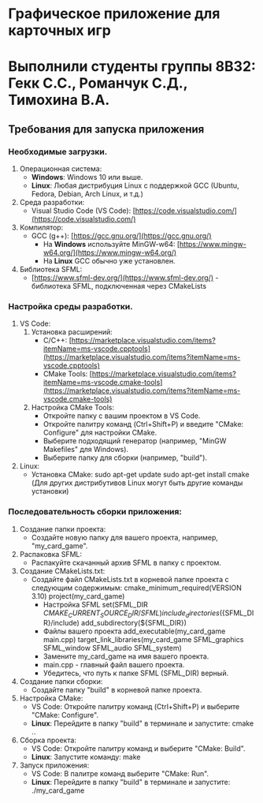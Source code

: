 # Графическое приложение для карточных игр
# Выполнили студенты группы 8В32: Гекк С.С., Романчук С.Д., Тимохина В.А.
## Требования для запуска приложения
### Необходимые загрузки.
1. Операционная система:
   * __Windows__:  Windows 10 или выше.
   * __Linux__:  Любая дистрибуция Linux с поддержкой GCC (Ubuntu, Fedora, Debian, Arch Linux, и т.д.)
2. Среда разработки:
   * Visual Studio Code (VS Code):  [https://code.visualstudio.com/](https://code.visualstudio.com/)
3. Компилятор:
   * GCC (g++):  [https://gcc.gnu.org/](https://gcc.gnu.org/)
     * На __Windows__ используйте MinGW-w64: [https://www.mingw-w64.org/](https://www.mingw-w64.org/)
     * На __Linux__ GCC обычно уже установлен. 
4. Библиотека SFML:
   * [https://www.sfml-dev.org/](https://www.sfml-dev.org/)  - библиотека SFML, подключенная через CMakeLists 
### Настройка среды разработки.
1. VS Code:
   1. Установка расширений: 
       * C/C++:  [https://marketplace.visualstudio.com/items?itemName=ms-vscode.cpptools](https://marketplace.visualstudio.com/items?itemName=ms-vscode.cpptools)
       * CMake Tools: [https://marketplace.visualstudio.com/items?itemName=ms-vscode.cmake-tools](https://marketplace.visualstudio.com/items?itemName=ms-vscode.cmake-tools)
   2. Настройка CMake Tools:
       * Откройте папку с вашим проектом в VS Code.
       * Откройте палитру команд (Ctrl+Shift+P) и введите "CMake: Configure" для настройки CMake.
       * Выберите подходящий генератор (например, "MinGW Makefiles" для Windows).
       * Выберите папку для сборки (например, "build").
2. Linux:
   * Установка CMake:
        sudo apt-get update
        sudo apt-get install cmake
        (Для других дистрибутивов Linux могут быть другие команды установки)
### Последовательность сборки приложения:
1. Создание папки проекта:
   * Создайте новую папку для вашего проекта, например, "my_card_game".
2. Распаковка SFML:
   * Распакуйте скачанный архив SFML в папку с проектом.
3. Создание CMakeLists.txt:
   * Создайте файл CMakeLists.txt в корневой папке проекта с следующим содержимым:
     cmake_minimum_required(VERSION 3.10)
     project(my_card_game)
     * Настройка SFML
     set(SFML_DIR ${CMAKE_CURRENT_SOURCE_DIR}/SFML)
     include_directories(${SFML_DIR}/include)
     add_subdirectory(${SFML_DIR})
     * Файлы вашего проекта
     add_executable(my_card_game main.cpp) 
     target_link_libraries(my_card_game SFML_graphics SFML_window SFML_audio SFML_system)
     * Замените my_card_game на имя вашего проекта.
     * main.cpp -  главный файл вашего проекта.
     *  Убедитесь, что путь к папке SFML (SFML_DIR) верный.
4. Создание папки сборки:
   * Создайте папку "build" в корневой папке проекта.
5. Настройка CMake:
   * VS Code: Откройте палитру команд (Ctrl+Shift+P) и выберите "CMake: Configure".
   * __Linux__: Перейдите в папку "build" в терминале и запустите: cmake ..
6. Сборка проекта:
   * VS Code:  Откройте палитру команд и выберите "CMake: Build".
   * __Linux__:  Запустите команду: make
7. Запуск приложения:
   * VS Code:  В палитре команд выберите "CMake: Run".
   * __Linux__:  Перейдите в папку "build" в терминале и запустите: ./my_card_game